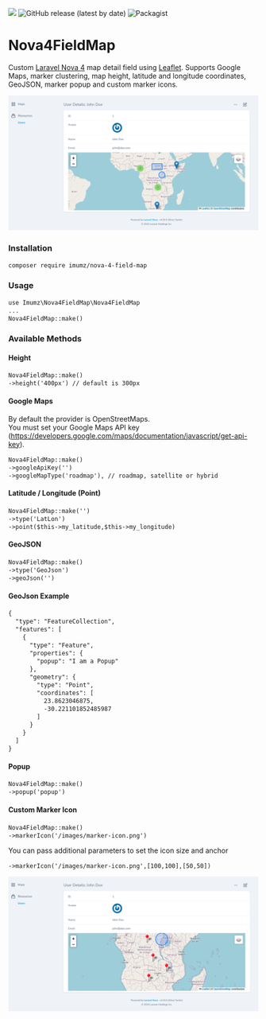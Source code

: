 ![](https://img.shields.io/github/stars/iMuMz/Nova4FieldMap?&style=flat-square)
![GitHub release (latest by date)](https://img.shields.io/github/v/release/iMuMz/Nova4FieldMap?color=yellow&style=flat-square)
![Packagist](https://img.shields.io/packagist/dt/imumz/nova-4-field-map?color=green&logo=testing&style=flat-square)
# Nova4FieldMap
Custom [Laravel Nova 4](https://nova.laravel.com/) map detail field using [Leaflet](https://leafletjs.com/). Supports Google Maps, marker clustering, map height, latitude and longitude coordinates, GeoJSON, marker popup and custom marker icons.

![image](images/detail-view-example.png)

### Installation

```
composer require imumz/nova-4-field-map
```
### Usage

```
use Imumz\Nova4FieldMap\Nova4FieldMap
...
Nova4FieldMap::make()
```
### Available Methods

#### Height
```
Nova4FieldMap::make()
->height('400px') // default is 300px
```
#### Google Maps
By default the provider is OpenStreetMaps.<br> 
You must set your Google Maps API key (https://developers.google.com/maps/documentation/javascript/get-api-key).
```
Nova4FieldMap::make()
->googleApiKey('')
->googleMapType('roadmap'), // roadmap, satellite or hybrid
```
#### Latitude / Longitude (Point)
```
Nova4FieldMap::make('')
->type('LatLon')
->point($this->my_latitude,$this->my_longitude)
```
#### GeoJSON
```
Nova4FieldMap::make()
->type('GeoJson')
->geoJson('')
```
#### GeoJson Example 
```
{
  "type": "FeatureCollection",
  "features": [
    {
      "type": "Feature",
      "properties": {
        "popup": "I am a Popup"
      },
      "geometry": {
        "type": "Point",
        "coordinates": [
          23.8623046875,
          -30.221101852485987
        ]
      }
    }
  ]
}
```

#### Popup
```
Nova4FieldMap::make()
->popup('popup')
```
#### Custom Marker Icon
```
Nova4FieldMap::make()
->markerIcon('/images/marker-icon.png')
```
You can pass additional parameters to set the icon size and anchor
```
->markerIcon('/images/marker-icon.png',[100,100],[50,50])
```
![image](images/custom-markers-example.png)

